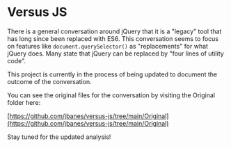 # Versus JS

There is a general conversation around jQuery that it is a "legacy" tool that has long since been replaced with ES6. This conversation seems to focus on features like ```document.querySelector()``` as "replacements" for what jQuery does. Many state that jQuery can be replaced by "four lines of utility code". 

This project is currently in the process of being updated to document the outcome of the conversation.

You can see the original files for the conversation by visiting the Original folder here:

[https://github.com/jbanes/versus-js/tree/main/Original](https://github.com/jbanes/versus-js/tree/main/Original)

Stay tuned for the updated analysis!

